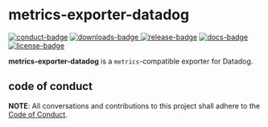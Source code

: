 # metrics-exporter-datadog

[![conduct-badge][]][conduct] [![downloads-badge][] ![release-badge][]][crate] [![docs-badge][]][docs] [![license-badge][]](#license)

[conduct-badge]: https://img.shields.io/badge/%E2%9D%A4-code%20of%20conduct-blue.svg
[downloads-badge]: https://img.shields.io/crates/d/metrics-exporter-datadog.svg
[release-badge]: https://img.shields.io/crates/v/metrics-exporter-datadog.svg
[license-badge]: https://img.shields.io/crates/l/metrics-exporter-datadog.svg
[docs-badge]: https://docs.rs/metrics-exporter-datadog/badge.svg
[conduct]: https://github.com/metrics-rs/metrics/blob/master/CODE_OF_CONDUCT.md
[crate]: https://crates.io/crates/metrics-exporter-datadog
[docs]: https://docs.rs/metrics-exporter-datadog

__metrics-exporter-datadog__ is a `metrics`-compatible exporter for Datadog.

## code of conduct

**NOTE**: All conversations and contributions to this project shall adhere to the [Code of Conduct][conduct].

